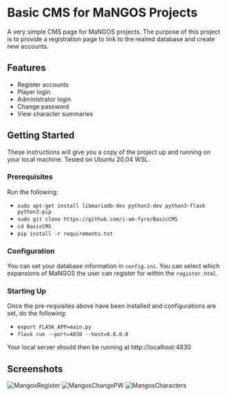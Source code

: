 # Basic CMS for MaNGOS Projects

A very simple CMS page for MaNGOS projects. The purpose of this project is to provide a registration page to link to the realmd database and create new accounts.

## Features

- Register accounts
- Player login
- Administrator login
- Change password
- View character summaries

## Getting Started

These instructions will give you a copy of the project up and running on
your local machine. Tested on Ubuntu 20.04 WSL.

### Prerequisites

Run the following:
- `sudo apt-get install libmariadb-dev python3-dev python3-flask python3-pip`
- `sudo git clone https://github.com/i-am-fyre/BasicCMS`
- `cd BasicCMS`
- `pip install -r requirements.txt`

### Configuration

You can set your database information in `config.ini`.
You can select which expansions of MaNGOS the user can register for within the `register.html`.

### Starting Up

Once the pre-requisites above have been installed and configurations are set, do the following:
- `export FLASK_APP=main.py`
- `flask run --port=4830 --host=0.0.0.0`
  
Your local server should then be running at http://localhost:4830


## Screenshots
![MangosRegister](https://user-images.githubusercontent.com/58180427/162591117-71d84e9b-f769-4d8d-a5a3-457ef0180c80.png)
![MangosChangePW](https://user-images.githubusercontent.com/58180427/162652190-31ccf1b1-2261-49a3-a6c3-1673d9eb1ebf.png)
![MangosCharacters](https://user-images.githubusercontent.com/58180427/163526589-fa30c3ad-806a-411c-b854-00d84391df31.png)

